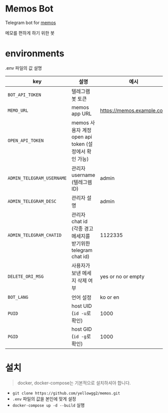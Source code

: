 # Memos Bot

Telegram bot for [memos](https://github.com/usememos/memos)

메모를 편하게 하기 위한 봇

# environments

.env 파일의 값 설명

| key                       | 설명                                                          | 예시                      |
| ------------------------- | ------------------------------------------------------------- | ------------------------- |
| `BOT_API_TOKEN`           | 텔레그램 봇 토큰                                              |                           |
| `MEMO_URL`                | memos app URL                                                 | https://memos.example.com |
| `OPEN_API_TOKEN`          | memos 사용자 계정 open api token (설정에서 확인 가능)         |                           |
| `ADMIN_TELEGRAM_USERNAME` | 관리자 username (텔레그렘 ID)                                 | admin                     |
| `ADMIN_TELEGRAM_DESC`     | 관리자 설명                                                   | admin                     |
| `ADMIN_TELEGRAM_CHATID`   | 관리자 chat id (각종 경고 메세지를 받기위한 telegram chat id) | 1122335                   |
| `DELETE_ORI_MSG`          | 사용자가 보낸 메세지 삭제 여부                                | yes or no or empty        |
| `BOT_LANG`                | 언어 설정                                                     | ko or en                  |
| `PUID`                    | host UID (`id -u`로 확인)                                     | 1000                      |
| `PGID`                    | host GID (`id -g`로 확인)                                     | 1000                      |

# 설치

> docker, docker-compose는 기본적으로 설치하셔야 합니다.

- `git clone https://github.com/yellowgg2/memos.git`
- `.env` 파일의 값을 본인에 맞게 설정
- `docker-compose up -d --build` 실행
